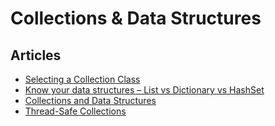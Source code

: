 # Collections & Data Structures

## Articles
- [Selecting a Collection Class](https://docs.microsoft.com/en-us/dotnet/standard/collections/selecting-a-collection-class)
- [Know your data structures – List vs Dictionary vs HashSet](https://www.davidguida.net/know-your-data-structures-list-vs-dictionary-vs-hashset/)
- [Collections and Data Structures](https://docs.microsoft.com/en-us/dotnet/standard/collections/)
- [Thread-Safe Collections](https://docs.microsoft.com/en-us/dotnet/standard/collections/thread-safe/)